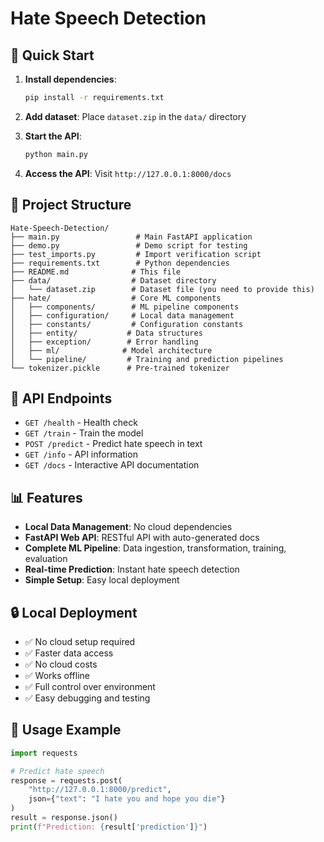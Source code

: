 # Hate Speech Detection 

## 🚀 Quick Start

1. **Install dependencies**:
   ```bash
   pip install -r requirements.txt
   ```

2. **Add dataset**: Place `dataset.zip` in the `data/` directory

3. **Start the API**:
   ```bash
   python main.py
   ```

4. **Access the API**: Visit `http://127.0.0.1:8000/docs`

## 📁 Project Structure

```
Hate-Speech-Detection/
├── main.py                 # Main FastAPI application
├── demo.py                 # Demo script for testing
├── test_imports.py         # Import verification script
├── requirements.txt        # Python dependencies
├── README.md              # This file
├── data/                  # Dataset directory
│   └── dataset.zip        # Dataset file (you need to provide this)
├── hate/                  # Core ML components
│   ├── components/        # ML pipeline components
│   ├── configuration/     # Local data management
│   ├── constants/         # Configuration constants
│   ├── entity/           # Data structures
│   ├── exception/        # Error handling
│   ├── ml/              # Model architecture
│   └── pipeline/         # Training and prediction pipelines
└── tokenizer.pickle      # Pre-trained tokenizer
```

## 🔧 API Endpoints

- `GET /health` - Health check
- `GET /train` - Train the model
- `POST /predict` - Predict hate speech in text
- `GET /info` - API information
- `GET /docs` - Interactive API documentation


## 📊 Features

- **Local Data Management**: No cloud dependencies
- **FastAPI Web API**: RESTful API with auto-generated docs
- **Complete ML Pipeline**: Data ingestion, transformation, training, evaluation
- **Real-time Prediction**: Instant hate speech detection
- **Simple Setup**: Easy local deployment

## 🔒 Local Deployment

- ✅ No cloud setup required
- ✅ Faster data access
- ✅ No cloud costs
- ✅ Works offline
- ✅ Full control over environment
- ✅ Easy debugging and testing

## 📝 Usage Example

```python
import requests

# Predict hate speech
response = requests.post(
    "http://127.0.0.1:8000/predict",
    json={"text": "I hate you and hope you die"}
)
result = response.json()
print(f"Prediction: {result['prediction']}")
```

